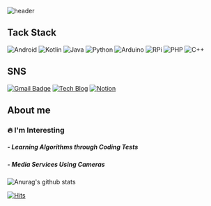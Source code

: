 ![header](https://capsule-render.vercel.app/api?type=waving&color=&height=300&section=header&text=Pachuho&fontSize=90&animation=fadeIn&fontAlignY=38&desc=GitHub%20Profile&descAlignY=51&descAlign=62)

## Tack Stack
![Android](https://img.shields.io/badge/Android-3DDC84?style=flat-square&logo=Android&logoColor=white) ![Kotlin](https://img.shields.io/badge/Kotlin-0095D5?style=flat-square&logo=Kotlin&logoColor=white) ![Java](https://img.shields.io/badge/Java-007396?style=flat-square&logo=Java&logoColor=white) ![Python](https://img.shields.io/badge/Python-3766AB?style=flat-square&logo=Python&logoColor=white) ![Arduino](https://img.shields.io/badge/Arduino-00979D?style=flat-square&logo=Arduino&logoColor=white) ![RPi](https://img.shields.io/badge/RPi-A22846?style=flat-square&logo=Raspberry-Pi&logoColor=white) ![PHP](https://img.shields.io/badge/PHP-777BB4?style=flat-square&logo=PHP&logoColor=white) ![C++](https://img.shields.io/badge/C++-00599C?style=flat-square&logo=C%2B%2B&logoColor=white) 

## SNS
[![Gmail Badge](https://img.shields.io/badge/Gmail-d14836?style=flat-square&logo=Gmail&logoColor=white&link=mailto:xx@gmail.com)](mailto:juho7410@gmail.com) [![Tech Blog](https://img.shields.io/badge/Tech%20Blog-11B48A?style=flat-square&logo=Vimeo&logoColor=white&link=https://velog.io/@pachuho)](https://velog.io/@pachuho) [![Notion](https://img.shields.io/badge/Notion-000000?style=flat-square&logo=Notion&logoColor=white&link=https://pachuho.notion.site/Park-Juho-450ec888aadb422291b0e70bbecee428)](https://pachuho.notion.site/Park-Juho-450ec888aadb422291b0e70bbecee428)



## About me
### 🔥 I'm Interesting
##### - Learning Algorithms through Coding Tests
##### - Media Services Using Cameras
![Anurag's github stats]([https://github-readme-stats.vercel.app/api](https://github-readme-stats-git-masterrstaa-rickstaa.vercel.app/api)?username=pachuho&show_icons=true)

[![Hits](https://hits.seeyoufarm.com/api/count/incr/badge.svg?url=https%3A%2F%2Fgithub.com%2Fpachuho%2Fhit-counter&count_bg=%239C8BC6&title_bg=%237D7584&icon=&icon_color=%23E7E7E7&title=hits&edge_flat=true)](https://hits.seeyoufarm.com)
